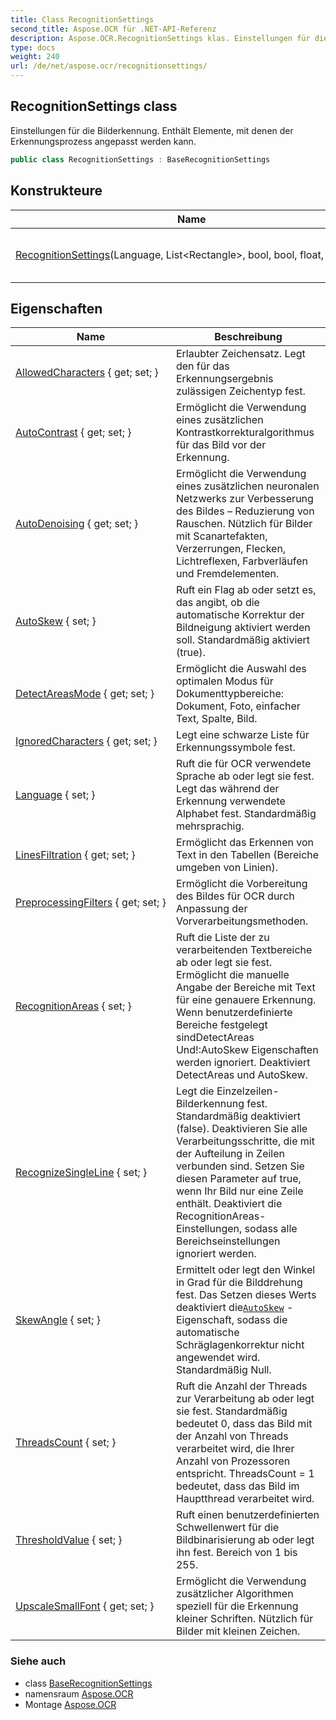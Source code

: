 ```yaml
---
title: Class RecognitionSettings
second_title: Aspose.OCR für .NET-API-Referenz
description: Aspose.OCR.RecognitionSettings klas. Einstellungen für die Bilderkennung. Enthält Elemente mit denen der Erkennungsprozess angepasst werden kann.
type: docs
weight: 240
url: /de/net/aspose.ocr/recognitionsettings/
---
```

## RecognitionSettings class

Einstellungen für die Bilderkennung. Enthält Elemente, mit denen der Erkennungsprozess angepasst werden kann.

```csharp
public class RecognitionSettings : BaseRecognitionSettings
```

## Konstrukteure

| Name | Beschreibung |
| --- | --- |
| [RecognitionSettings](recognitionsettings/)(Language, List&lt;Rectangle&gt;, bool, bool, float, bool, int) | Initialisiert eine neue Instanz von`RecognitionSettings`Klasse mit vollständigem Satz von Eigenschaften. |

## Eigenschaften

| Name | Beschreibung |
| --- | --- |
| [AllowedCharacters](../../aspose.ocr/baserecognitionsettings/allowedcharacters/) { get; set; } | Erlaubter Zeichensatz. Legt den für das Erkennungsergebnis zulässigen Zeichentyp fest. |
| [AutoContrast](../../aspose.ocr/baserecognitionsettings/autocontrast/) { get; set; } | Ermöglicht die Verwendung eines zusätzlichen Kontrastkorrekturalgorithmus für das Bild vor der Erkennung. |
| [AutoDenoising](../../aspose.ocr/baserecognitionsettings/autodenoising/) { get; set; } | Ermöglicht die Verwendung eines zusätzlichen neuronalen Netzwerks zur Verbesserung des Bildes – Reduzierung von Rauschen. Nützlich für Bilder mit Scanartefakten, Verzerrungen, Flecken, Lichtreflexen, Farbverläufen und Fremdelementen. |
| [AutoSkew](../../aspose.ocr/baserecognitionsettings/autoskew/) { set; } | Ruft ein Flag ab oder setzt es, das angibt, ob die automatische Korrektur der Bildneigung aktiviert werden soll. Standardmäßig aktiviert (true). |
| [DetectAreasMode](../../aspose.ocr/baserecognitionsettings/detectareasmode/) { get; set; } | Ermöglicht die Auswahl des optimalen Modus für Dokumenttypbereiche: Dokument, Foto, einfacher Text, Spalte, Bild. |
| [IgnoredCharacters](../../aspose.ocr/baserecognitionsettings/ignoredcharacters/) { get; set; } | Legt eine schwarze Liste für Erkennungssymbole fest. |
| [Language](../../aspose.ocr/baserecognitionsettings/language/) { set; } | Ruft die für OCR verwendete Sprache ab oder legt sie fest.  Legt das während der Erkennung verwendete Alphabet fest. Standardmäßig mehrsprachig. |
| [LinesFiltration](../../aspose.ocr/baserecognitionsettings/linesfiltration/) { get; set; } | Ermöglicht das Erkennen von Text in den Tabellen (Bereiche umgeben von Linien). |
| [PreprocessingFilters](../../aspose.ocr/baserecognitionsettings/preprocessingfilters/) { get; set; } | Ermöglicht die Vorbereitung des Bildes für OCR durch Anpassung der Vorverarbeitungsmethoden. |
| [RecognitionAreas](../../aspose.ocr/recognitionsettings/recognitionareas/) { set; } | Ruft die Liste der zu verarbeitenden Textbereiche ab oder legt sie fest.  Ermöglicht die manuelle Angabe der Bereiche mit Text für eine genauere Erkennung. Wenn benutzerdefinierte Bereiche festgelegt sindDetectAreas Und!:AutoSkew Eigenschaften werden ignoriert.  Deaktiviert DetectAreas und AutoSkew. |
| [RecognizeSingleLine](../../aspose.ocr/recognitionsettings/recognizesingleline/) { set; } | Legt die Einzelzeilen-Bilderkennung fest. Standardmäßig deaktiviert (false). Deaktivieren Sie alle Verarbeitungsschritte, die mit der Aufteilung in Zeilen verbunden sind. Setzen Sie diesen Parameter auf true, wenn Ihr Bild nur eine Zeile enthält. Deaktiviert die RecognitionAreas-Einstellungen, sodass alle Bereichseinstellungen ignoriert werden. |
| [SkewAngle](../../aspose.ocr/baserecognitionsettings/skewangle/) { set; } | Ermittelt oder legt den Winkel in Grad für die Bilddrehung fest.  Das Setzen dieses Werts deaktiviert die[`AutoSkew`](../baserecognitionsettings/autoskew/) -Eigenschaft, sodass die automatische Schräglagenkorrektur nicht angewendet wird. Standardmäßig Null. |
| [ThreadsCount](../../aspose.ocr/baserecognitionsettings/threadscount/) { set; } | Ruft die Anzahl der Threads zur Verarbeitung ab oder legt sie fest. Standardmäßig bedeutet 0, dass das Bild mit der Anzahl von Threads verarbeitet wird, die Ihrer Anzahl von Prozessoren entspricht. ThreadsCount = 1 bedeutet, dass das Bild im Hauptthread verarbeitet wird. |
| [ThresholdValue](../../aspose.ocr/baserecognitionsettings/thresholdvalue/) { set; } | Ruft einen benutzerdefinierten Schwellenwert für die Bildbinarisierung ab oder legt ihn fest. Bereich von 1 bis 255. |
| [UpscaleSmallFont](../../aspose.ocr/baserecognitionsettings/upscalesmallfont/) { get; set; } | Ermöglicht die Verwendung zusätzlicher Algorithmen speziell für die Erkennung kleiner Schriften. Nützlich für Bilder mit kleinen Zeichen. |

### Siehe auch

* class [BaseRecognitionSettings](../baserecognitionsettings/)
* namensraum [Aspose.OCR](../../aspose.ocr/)
* Montage [Aspose.OCR](../../)


